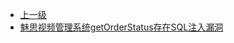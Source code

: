 * [上一级](docs/wy876_poc/)
* [魅思视频管理系统getOrderStatus存在SQL注入漏洞](docs/wy876_poc/%E9%AD%85%E6%80%9D%E8%A7%86%E9%A2%91%E7%AE%A1%E7%90%86%E7%B3%BB%E7%BB%9F/%E9%AD%85%E6%80%9D%E8%A7%86%E9%A2%91%E7%AE%A1%E7%90%86%E7%B3%BB%E7%BB%9FgetOrderStatus%E5%AD%98%E5%9C%A8SQL%E6%B3%A8%E5%85%A5%E6%BC%8F%E6%B4%9E.md)
